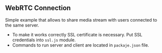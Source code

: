 ## **WebRTC Connection**

Simple example that allows to share media stream with
users connected to the same server.

- To make it works correctly SSL certificate is necessary. Put SSL credentials
into `ssl.js` module.
- Commands to run server and client are located 
in `packaje.json` file.

